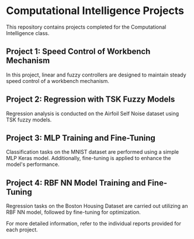# Computational Intelligence Projects
This repository contains projects completed for the Computational Intelligence class.

## Project 1: Speed Control of Workbench Mechanism
In this project, linear and fuzzy controllers are designed to maintain steady speed control of a workbench mechanism.

## Project 2: Regression with TSK Fuzzy Models
Regression analysis is conducted on the Airfoil Self Noise dataset using TSK fuzzy models.

## Project 3: MLP Training and Fine-Tuning
Classification tasks on the MNIST dataset are performed using a simple MLP Keras model. Additionally, fine-tuning is applied to enhance the model's performance.

## Project 4: RBF NN Model Training and Fine-Tuning
Regression tasks on the Boston Housing Dataset are carried out utilizing an RBF NN model, followed by fine-tuning for optimization.

For more detailed information, refer to the individual reports provided for each project.
